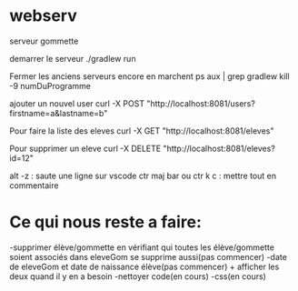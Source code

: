 # webserv
serveur gommette

demarrer le serveur
./gradlew run

Fermer les anciens serveurs encore en marchent
ps aux | grep gradlew
kill -9 numDuProgramme

ajouter un nouvel user
curl -X POST "http://localhost:8081/users?firstname=a&lastname=b"

Pour faire la liste des eleves
curl -X GET "http://localhost:8081/eleves"

Pour supprimer un eleve
curl -X DELETE "http://localhost:8081/eleves?id=12"

alt -z : saute une ligne sur vscode
ctr maj bar  ou ctr k c : mettre tout en commentaire

# Ce qui nous reste a faire:

-supprimer élève/gommette en vérifiant qui toutes les élève/gommette soient associés dans eleveGom se supprime aussi(pas commencer)
-date de eleveGom et date de naissance élève(pas commencer) + afficher les deux quand il y en a besoin
-nettoyer code(en cours)
-css(en cours)
